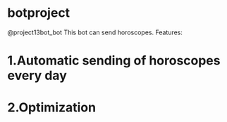 # botproject
@project13bot_bot
This bot can send horoscopes.
Features:
#  1.Automatic sending of horoscopes every day
#  2.Optimization
